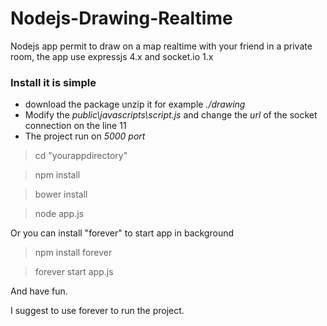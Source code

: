 # Nodejs-Drawing-Realtime
Nodejs app permit to draw on a map realtime with your friend in a private room, the app use expressjs 4.x and socket.io 1.x

### Install it is simple
- download the package unzip it for example *./drawing*
- Modify the *public\javascripts\script.js* and change the *url* of the socket connection on the line 11
- The project run on *5000 port*

> cd "yourappdirectory"

> npm install

> bower install

> node app.js

Or you can install "forever" to start app in background

> npm install forever 

> forever start app.js


And have fun.

I suggest to use forever to run the project.
